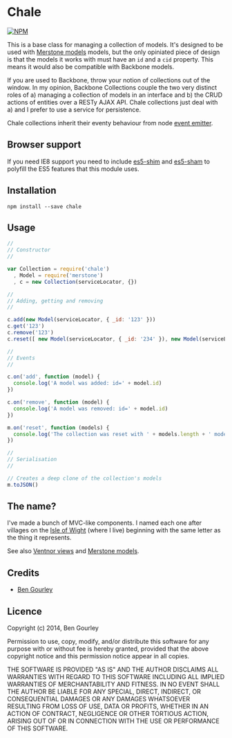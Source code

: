 # Chale

[![NPM](https://nodei.co/npm/chale.png?compact=true)](https://nodei.co/npm/chale/)

<!-- [![Build Status](https://travis-ci.org/bengourley/chale.svg)](https://travis-ci.org/bengourley/chale) -->

This is a base class for managing a collection of models. It's designed to be used with
[Merstone models](https://github.com/bengourley/merstone) models, but the only opiniated
piece of design is that the models it works with must have an `id` and a `cid` property.
This means it would also be compatible with Backbone models.

If you are used to Backbone, throw your notion of collections out of the window. In my opinion,
Backbone Collections couple the two very distinct roles of a) managing a collection of models
in an interface and b) the CRUD actions of entities over a RESTy AJAX API. Chale collections just
deal with a) and I prefer to use a service for persistence.

Chale collections inherit their eventy behaviour from node [event emitter](http://nodejs.org/api/events.html#events_class_events_eventemitter).

## Browser support

If you need IE8 support you need to include [es5-shim](https://github.com/es-shims/es5-shim/blob/master/es5-shim.js)
and [es5-sham](https://github.com/es-shims/es5-shim/blob/master/es5-sham.js) to polyfill the ES5 features that this module uses.

## Installation

```
npm install --save chale
```

## Usage

```js
//
// Constructor
//

var Collection = require('chale')
  , Model = require('merstone')
  , c = new Collection(serviceLocator, {})

//
// Adding, getting and removing
//

c.add(new Model(serviceLocator, { _id: '123' }))
c.get('123')
c.remove('123')
c.reset([ new Model(serviceLocator, { _id: '234' }), new Model(serviceLocator, { _id: '345' }) ])

//
// Events
//

c.on('add', function (model) {
  console.log('A model was added: id=' + model.id)
})

c.on('remove', function (model) {
  console.log('A model was removed: id=' + model.id)
})

m.on('reset', function (models) {
  console.log('The collection was reset with ' + models.length + ' models')
})

//
// Serialisation
//

// Creates a deep clone of the collection's models
m.toJSON()
```

## The name?
I've made a bunch of MVC-like components. I named each one after villages on the
[Isle of Wight](http://en.wikipedia.org/wiki/Isle_of_Wight) (where I live) beginning
with the same letter as the thing it represents.

See also [Ventnor views](https://github.com/bengourley/ventnor) and
[Merstone models](https://github.com/bengourley/merstone).

## Credits
* [Ben Gourley](https://github.com/bengourley/)

## Licence
Copyright (c) 2014, Ben Gourley

Permission to use, copy, modify, and/or distribute this software for any purpose with or without fee is hereby granted, provided that the above copyright notice and this permission notice appear in all copies.

THE SOFTWARE IS PROVIDED "AS IS" AND THE AUTHOR DISCLAIMS ALL WARRANTIES WITH REGARD TO THIS SOFTWARE INCLUDING ALL IMPLIED WARRANTIES OF MERCHANTABILITY AND FITNESS. IN NO EVENT SHALL THE AUTHOR BE LIABLE FOR ANY SPECIAL, DIRECT, INDIRECT, OR CONSEQUENTIAL DAMAGES OR ANY DAMAGES WHATSOEVER RESULTING FROM LOSS OF USE, DATA OR PROFITS, WHETHER IN AN ACTION OF CONTRACT, NEGLIGENCE OR OTHER TORTIOUS ACTION, ARISING OUT OF OR IN CONNECTION WITH THE USE OR PERFORMANCE OF THIS SOFTWARE.
